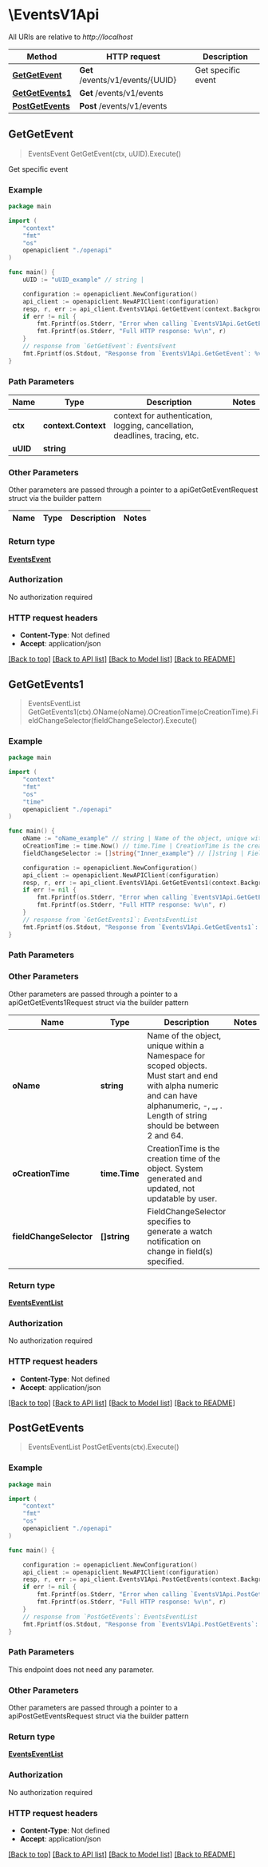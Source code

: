 # \EventsV1Api

All URIs are relative to *http://localhost*

Method | HTTP request | Description
------------- | ------------- | -------------
[**GetGetEvent**](EventsV1Api.md#GetGetEvent) | **Get** /events/v1/events/{UUID} | Get specific event
[**GetGetEvents1**](EventsV1Api.md#GetGetEvents1) | **Get** /events/v1/events | 
[**PostGetEvents**](EventsV1Api.md#PostGetEvents) | **Post** /events/v1/events | 



## GetGetEvent

> EventsEvent GetGetEvent(ctx, uUID).Execute()

Get specific event

### Example

```go
package main

import (
    "context"
    "fmt"
    "os"
    openapiclient "./openapi"
)

func main() {
    uUID := "uUID_example" // string | 

    configuration := openapiclient.NewConfiguration()
    api_client := openapiclient.NewAPIClient(configuration)
    resp, r, err := api_client.EventsV1Api.GetGetEvent(context.Background(), uUID).Execute()
    if err != nil {
        fmt.Fprintf(os.Stderr, "Error when calling `EventsV1Api.GetGetEvent``: %v\n", err)
        fmt.Fprintf(os.Stderr, "Full HTTP response: %v\n", r)
    }
    // response from `GetGetEvent`: EventsEvent
    fmt.Fprintf(os.Stdout, "Response from `EventsV1Api.GetGetEvent`: %v\n", resp)
}
```

### Path Parameters


Name | Type | Description  | Notes
------------- | ------------- | ------------- | -------------
**ctx** | **context.Context** | context for authentication, logging, cancellation, deadlines, tracing, etc.
**uUID** | **string** |  | 

### Other Parameters

Other parameters are passed through a pointer to a apiGetGetEventRequest struct via the builder pattern


Name | Type | Description  | Notes
------------- | ------------- | ------------- | -------------


### Return type

[**EventsEvent**](eventsEvent.md)

### Authorization

No authorization required

### HTTP request headers

- **Content-Type**: Not defined
- **Accept**: application/json

[[Back to top]](#) [[Back to API list]](../README.md#documentation-for-api-endpoints)
[[Back to Model list]](../README.md#documentation-for-models)
[[Back to README]](../README.md)


## GetGetEvents1

> EventsEventList GetGetEvents1(ctx).OName(oName).OCreationTime(oCreationTime).FieldChangeSelector(fieldChangeSelector).Execute()



### Example

```go
package main

import (
    "context"
    "fmt"
    "os"
    "time"
    openapiclient "./openapi"
)

func main() {
    oName := "oName_example" // string | Name of the object, unique within a Namespace for scoped objects. Must start and end with alpha numeric and can have alphanumeric, -, _, . Length of string should be between 2 and 64. (optional)
    oCreationTime := time.Now() // time.Time | CreationTime is the creation time of the object. System generated and updated, not updatable by user. (optional)
    fieldChangeSelector := []string{"Inner_example"} // []string | FieldChangeSelector specifies to generate a watch notification on change in field(s) specified. (optional)

    configuration := openapiclient.NewConfiguration()
    api_client := openapiclient.NewAPIClient(configuration)
    resp, r, err := api_client.EventsV1Api.GetGetEvents1(context.Background()).OName(oName).OCreationTime(oCreationTime).FieldChangeSelector(fieldChangeSelector).Execute()
    if err != nil {
        fmt.Fprintf(os.Stderr, "Error when calling `EventsV1Api.GetGetEvents1``: %v\n", err)
        fmt.Fprintf(os.Stderr, "Full HTTP response: %v\n", r)
    }
    // response from `GetGetEvents1`: EventsEventList
    fmt.Fprintf(os.Stdout, "Response from `EventsV1Api.GetGetEvents1`: %v\n", resp)
}
```

### Path Parameters



### Other Parameters

Other parameters are passed through a pointer to a apiGetGetEvents1Request struct via the builder pattern


Name | Type | Description  | Notes
------------- | ------------- | ------------- | -------------
 **oName** | **string** | Name of the object, unique within a Namespace for scoped objects. Must start and end with alpha numeric and can have alphanumeric, -, _, . Length of string should be between 2 and 64. | 
 **oCreationTime** | **time.Time** | CreationTime is the creation time of the object. System generated and updated, not updatable by user. | 
 **fieldChangeSelector** | **[]string** | FieldChangeSelector specifies to generate a watch notification on change in field(s) specified. | 

### Return type

[**EventsEventList**](eventsEventList.md)

### Authorization

No authorization required

### HTTP request headers

- **Content-Type**: Not defined
- **Accept**: application/json

[[Back to top]](#) [[Back to API list]](../README.md#documentation-for-api-endpoints)
[[Back to Model list]](../README.md#documentation-for-models)
[[Back to README]](../README.md)


## PostGetEvents

> EventsEventList PostGetEvents(ctx).Execute()



### Example

```go
package main

import (
    "context"
    "fmt"
    "os"
    openapiclient "./openapi"
)

func main() {

    configuration := openapiclient.NewConfiguration()
    api_client := openapiclient.NewAPIClient(configuration)
    resp, r, err := api_client.EventsV1Api.PostGetEvents(context.Background()).Execute()
    if err != nil {
        fmt.Fprintf(os.Stderr, "Error when calling `EventsV1Api.PostGetEvents``: %v\n", err)
        fmt.Fprintf(os.Stderr, "Full HTTP response: %v\n", r)
    }
    // response from `PostGetEvents`: EventsEventList
    fmt.Fprintf(os.Stdout, "Response from `EventsV1Api.PostGetEvents`: %v\n", resp)
}
```

### Path Parameters

This endpoint does not need any parameter.

### Other Parameters

Other parameters are passed through a pointer to a apiPostGetEventsRequest struct via the builder pattern


### Return type

[**EventsEventList**](eventsEventList.md)

### Authorization

No authorization required

### HTTP request headers

- **Content-Type**: Not defined
- **Accept**: application/json

[[Back to top]](#) [[Back to API list]](../README.md#documentation-for-api-endpoints)
[[Back to Model list]](../README.md#documentation-for-models)
[[Back to README]](../README.md)

